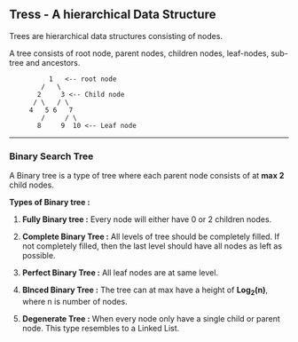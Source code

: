 ## Tress - A hierarchical Data Structure

Trees are hierarchical data structures consisting of nodes.

A tree consists of root node, parent nodes, children nodes, leaf-nodes, sub-tree and ancestors.

```
          1   <-- root node
        /   \
       2     3 <-- Child node
      / \   / \
     4   5 6   7
        /     / \
       8     9  10 <-- Leaf node
```

---

### Binary Search Tree

A Binary tree is a type of tree where each parent node consists of at **max 2** child nodes.

**Types of Binary tree :**

1. **Fully Binary tree :** Every node will either have 0 or 2 children nodes.

2. **Complete Binary Tree :** All levels of tree should be completely filled. If not completely filled, then the last level should have all nodes as left as possible.

3. **Perfect Binary Tree :** All leaf nodes are at same level.

4. **Blnced Binary Tree :** The tree can at max have a height of **Log<sub>2</sub>(n)**, where n is number of nodes.

5. **Degenerate Tree :** When every node only have a single child or parent node. This type resembles to a Linked List.
